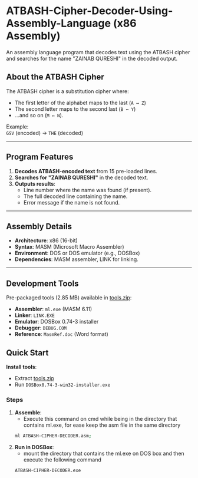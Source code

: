 # ATBASH-Cipher-Decoder-Using-Assembly-Language (x86 Assembly)

An assembly language program that decodes text using the ATBASH cipher and searches for the name "ZAINAB QURESHI" in the decoded output.

## About the ATBASH Cipher
The ATBASH cipher is a substitution cipher where:
- The first letter of the alphabet maps to the last (`A ↔ Z`)
- The second letter maps to the second last (`B ↔ Y`)
- ...and so on (`M ↔ N`).

Example:  
`GSV` (encoded) → `THE` (decoded)

---

## Program Features
1. **Decodes ATBASH-encoded text** from 15 pre-loaded lines.
2. **Searches for "ZAINAB QURESHI"** in the decoded text.
3. **Outputs results**:
   - Line number where the name was found (if present).
   - The full decoded line containing the name.
   - Error message if the name is not found.

---

## Assembly Details
- **Architecture**: x86 (16-bit)
- **Syntax**: MASM (Microsoft Macro Assembler)
- **Environment**: DOS or DOS emulator (e.g., DOSBox)
- **Dependencies**: MASM assembler, LINK for linking.

---

## Development Tools
Pre-packaged tools (2.85 MB) available in [tools.zip](/tools.zip):
- **Assembler**: `ml.exe` (MASM 6.11)
- **Linker**: `LINK.EXE`
- **Emulator**: DOSBox 0.74-3 installer
- **Debugger**: `DEBUG.COM`
- **Reference**: `MasmRef.doc` (Word format)

## Quick Start
**Install tools**:
   - Extract [tools.zip](/tools.zip)
   - Run `DOSBox0.74-3-win32-installer.exe`
     
### Steps
1. **Assemble**:
   - Execute this command on cmd while being in the directory that contains ml.exe, for ease keep the asm file in the same directory
   ```bash
   ml ATBASH-CIPHER-DECODER.asm;
3. **Run in DOSBox**:
   - mount the directory that contains the ml.exe on DOS box and then execute the following command
   ```bash
   ATBASH-CIPHER-DECODER.exe


